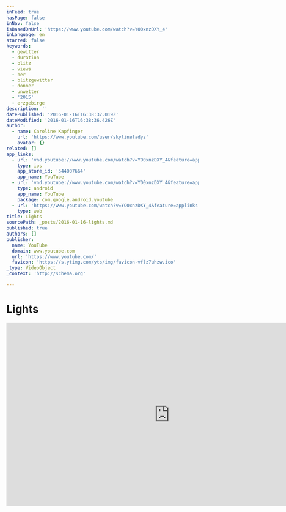 ```yaml
---
inFeed: true
hasPage: false
inNav: false
isBasedOnUrl: 'https://www.youtube.com/watch?v=YO0xnzDXY_4'
inLanguage: en
starred: false
keywords:
  - gewitter
  - duration
  - blitz
  - views
  - ber
  - blitzgewitter
  - donner
  - unwetter
  - '2015'
  - erzgebirge
description: ''
datePublished: '2016-01-16T16:38:37.019Z'
dateModified: '2016-01-16T16:38:36.426Z'
author:
  - name: Caroline Kapfinger
    url: 'https://www.youtube.com/user/skylineladyz'
    avatar: {}
related: []
app_links:
  - url: 'vnd.youtube://www.youtube.com/watch?v=YO0xnzDXY_4&feature=applinks'
    type: ios
    app_store_id: '544007664'
    app_name: YouTube
  - url: 'vnd.youtube://www.youtube.com/watch?v=YO0xnzDXY_4&feature=applinks'
    type: android
    app_name: YouTube
    package: com.google.android.youtube
  - url: 'https://www.youtube.com/watch?v=YO0xnzDXY_4&feature=applinks'
    type: web
title: Lights
sourcePath: _posts/2016-01-16-lights.md
published: true
authors: []
publisher:
  name: YouTube
  domain: www.youtube.com
  url: 'https://www.youtube.com/'
  favicon: 'https://s.ytimg.com/yts/img/favicon-vflz7uhzw.ico'
_type: VideoObject
_context: 'http://schema.org'

---
```

# Lights

<iframe src="https://cdn.embedly.com/widgets/media.html?src=https%3A%2F%2Fwww.youtube.com%2Fembed%2FYO0xnzDXY_4%3Ffeature%3Doembed&amp;url=https%3A%2F%2Fwww.youtube.com%2Fwatch%3Fv%3DYO0xnzDXY_4&amp;image=https%3A%2F%2Fi.ytimg.com%2Fvi%2FYO0xnzDXY_4%2Fhqdefault.jpg&amp;key=b7d04c9b404c499eba89ee7072e1c4f7&amp;type=text%2Fhtml&amp;schema=youtube" width="854" height="480" scrolling="no" frameborder="0" allowfullscreen="allowfullscreen" style=""></iframe>